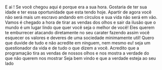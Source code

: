 E ai ! Se você chegou aqui é porque era a sua hora. Gostaria de ter sua idade e ter essa oportunidade que esta tendo hoje.
Apartir de agora você não será mais um escravo andando em circulos e sua vida não será em vão.
Vamos é chegado a hora de tirar as vendas dos olhos e sair da ilusão que o mundo é um lugar lindo que quer você seja o melhor de você!
Eles querem te emburrecer atacando diretamente no seu carater fazendo assim você esquecer os valores e deveres de uma sociedade minimamente util!
Quero que duvide de tudo e não acredite em ninguem, nem mesmo eu! seja um questionador da vida e de tudo o que dizem a você.
Acredito que a programação tira as vendas de nossos olhos e nos mostra a verdade do que não querem nos mostrar
Seja bem vindo e que a verdade esteja ao seu lado 
